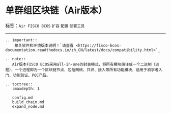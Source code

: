 # 单群组区块链（Air版本）


标签：``Air FISCO BCOS`` ``扩容`` ``配置`` ``部署工具`` 

------------

```eval_rst
.. important::
    相关软件和环境版本说明！`请查看 <https://fisco-bcos-documentation.readthedocs.io/zh_CN/latest/docs/compatibility.html>`_
```

```eval_rst
.. note::
   Air版本FISCO BCOS采用all-in-one的封装模式，将所有模块编译成一个二进制（进程），一个进程即为一个区块链节点，包括网络、共识、接入等所有功能模块，适用于初学者入门、功能验证、POC产品。
```


```eval_rst
.. toctree::
   :maxdepth: 1

   config.md
   build_chain.md
   expand_node.md
```